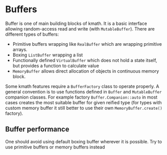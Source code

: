 # Buffers

Buffer is one of main building blocks of kmath. It is a basic interface allowing random-access read and write (with `MutableBuffer`).
There are different types of buffers:

* Primitive buffers wrapping like `RealBuffer` which are wrapping primitive arrays.
* Boxing `ListBuffer` wrapping a list
* Functionally defined `VirtualBuffer` which does not hold a state itself, but provides a function to calculate value
* `MemoryBuffer` allows direct allocation of objects in continuous memory block.

Some kmath features require a `BufferFactory` class to operate properly. A general convention is to use functions defined in
`Buffer` and `MutableBuffer` companion classes. For example factory `Buffer.Companion::auto` in most cases creates the most suitable
buffer for given reified type (for types with custom memory buffer it still better to use their own `MemoryBuffer.create()` factory).

## Buffer performance

One should avoid using default boxing buffer wherever it is possible. Try to use primitive buffers or memory buffers instead  
